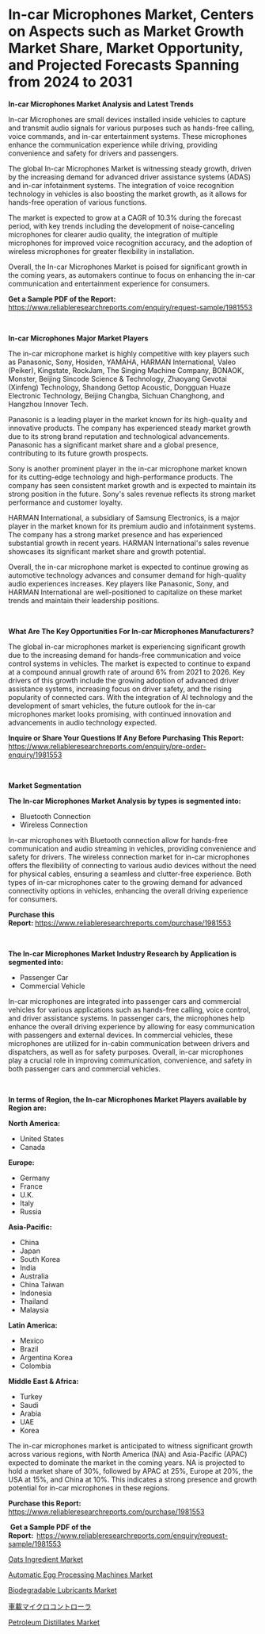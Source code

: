 <p><h1>In-car Microphones Market, Centers on Aspects such as Market Growth Market Share, Market Opportunity, and Projected Forecasts Spanning from 2024 to 2031</h1></p><p><strong>In-car Microphones Market Analysis and Latest Trends</strong></p>
<p><p>In-car Microphones are small devices installed inside vehicles to capture and transmit audio signals for various purposes such as hands-free calling, voice commands, and in-car entertainment systems. These microphones enhance the communication experience while driving, providing convenience and safety for drivers and passengers.</p><p>The global In-car Microphones Market is witnessing steady growth, driven by the increasing demand for advanced driver assistance systems (ADAS) and in-car infotainment systems. The integration of voice recognition technology in vehicles is also boosting the market growth, as it allows for hands-free operation of various functions.</p><p>The market is expected to grow at a CAGR of 10.3% during the forecast period, with key trends including the development of noise-canceling microphones for clearer audio quality, the integration of multiple microphones for improved voice recognition accuracy, and the adoption of wireless microphones for greater flexibility in installation.</p><p>Overall, the In-car Microphones Market is poised for significant growth in the coming years, as automakers continue to focus on enhancing the in-car communication and entertainment experience for consumers.</p></p>
<p><strong>Get a Sample PDF of the Report:&nbsp;</strong> <a href="https://www.reliableresearchreports.com/enquiry/request-sample/1981553">https://www.reliableresearchreports.com/enquiry/request-sample/1981553</a></p>
<p>&nbsp;</p>
<p><strong>In-car Microphones Major Market Players</strong></p>
<p><p>The in-car microphone market is highly competitive with key players such as Panasonic, Sony, Hosiden, YAMAHA, HARMAN International, Valeo (Peiker), Kingstate, RockJam, The Singing Machine Company, BONAOK, Monster, Beijing Sincode Science & Technology, Zhaoyang Gevotai (Xinfeng) Technology, Shandong Gettop Acoustic, Dongguan Huaze Electronic Technology, Beijing Changba, Sichuan Changhong, and Hangzhou Innover Tech.</p><p>Panasonic is a leading player in the market known for its high-quality and innovative products. The company has experienced steady market growth due to its strong brand reputation and technological advancements. Panasonic has a significant market share and a global presence, contributing to its future growth prospects.</p><p>Sony is another prominent player in the in-car microphone market known for its cutting-edge technology and high-performance products. The company has seen consistent market growth and is expected to maintain its strong position in the future. Sony's sales revenue reflects its strong market performance and customer loyalty.</p><p>HARMAN International, a subsidiary of Samsung Electronics, is a major player in the market known for its premium audio and infotainment systems. The company has a strong market presence and has experienced substantial growth in recent years. HARMAN International's sales revenue showcases its significant market share and growth potential.</p><p>Overall, the in-car microphone market is expected to continue growing as automotive technology advances and consumer demand for high-quality audio experiences increases. Key players like Panasonic, Sony, and HARMAN International are well-positioned to capitalize on these market trends and maintain their leadership positions.</p></p>
<p>&nbsp;</p>
<p><strong>What Are The Key Opportunities For In-car Microphones Manufacturers?</strong></p>
<p><p>The global in-car microphones market is experiencing significant growth due to the increasing demand for hands-free communication and voice control systems in vehicles. The market is expected to continue to expand at a compound annual growth rate of around 6% from 2021 to 2026. Key drivers of this growth include the growing adoption of advanced driver assistance systems, increasing focus on driver safety, and the rising popularity of connected cars. With the integration of AI technology and the development of smart vehicles, the future outlook for the in-car microphones market looks promising, with continued innovation and advancements in audio technology expected.</p></p>
<p><strong>Inquire or Share Your Questions If Any Before Purchasing This Report:</strong> <a href="https://www.reliableresearchreports.com/enquiry/pre-order-enquiry/1981553">https://www.reliableresearchreports.com/enquiry/pre-order-enquiry/1981553</a></p>
<p>&nbsp;</p>
<p><strong>Market Segmentation</strong></p>
<p><strong>The In-car Microphones Market Analysis by types is segmented into:</strong></p>
<p><ul><li>Bluetooth Connection</li><li>Wireless Connection</li></ul></p>
<p><p>In-car microphones with Bluetooth connection allow for hands-free communication and audio streaming in vehicles, providing convenience and safety for drivers. The wireless connection market for in-car microphones offers the flexibility of connecting to various audio devices without the need for physical cables, ensuring a seamless and clutter-free experience. Both types of in-car microphones cater to the growing demand for advanced connectivity options in vehicles, enhancing the overall driving experience for consumers.</p></p>
<p><strong>Purchase this Report:&nbsp;</strong><a href="https://www.reliableresearchreports.com/purchase/1981553">https://www.reliableresearchreports.com/purchase/1981553</a></p>
<p>&nbsp;</p>
<p><strong>The In-car Microphones Market Industry Research by Application is segmented into:</strong></p>
<p><ul><li>Passenger Car</li><li>Commercial Vehicle</li></ul></p>
<p><p>In-car microphones are integrated into passenger cars and commercial vehicles for various applications such as hands-free calling, voice control, and driver assistance systems. In passenger cars, the microphones help enhance the overall driving experience by allowing for easy communication with passengers and external devices. In commercial vehicles, these microphones are utilized for in-cabin communication between drivers and dispatchers, as well as for safety purposes. Overall, in-car microphones play a crucial role in improving communication, convenience, and safety in both passenger cars and commercial vehicles.</p></p>
<p>&nbsp;</p>
<p><strong>In terms of Region, the In-car Microphones Market Players available by Region are:</strong></p>
<p>
    <p> <strong> North America: </strong>
        <ul>
            <li>United States</li>
            <li>Canada</li>
        </ul>
        </p> 
    <p> <strong> Europe: </strong>
        <ul>
            <li>Germany</li>
            <li>France</li>
            <li>U.K.</li>
            <li>Italy</li>
            <li>Russia</li>
        </ul>
        </p> 
    <p> <strong> Asia-Pacific: </strong>
        <ul>
            <li>China</li>
            <li>Japan</li>
            <li>South Korea</li>
            <li>India</li>
            <li>Australia</li>
            <li>China Taiwan</li>
            <li>Indonesia</li>
            <li>Thailand</li>
            <li>Malaysia</li>
        </ul>
        </p> 
    <p> <strong> Latin America: </strong>
        <ul>
            <li>Mexico</li>
            <li>Brazil</li>
            <li>Argentina Korea</li>
            <li>Colombia</li>
        </ul>
        </p> 
    <p> <strong> Middle East & Africa: </strong>
        <ul>
            <li>Turkey</li>
            <li>Saudi</li>
            <li>Arabia</li>
            <li>UAE</li>
            <li>Korea</li>
        </ul>
    </p>
    </p>
<p><p>The in-car microphones market is anticipated to witness significant growth across various regions, with North America (NA) and Asia-Pacific (APAC) expected to dominate the market in the coming years. NA is projected to hold a market share of 30%, followed by APAC at 25%, Europe at 20%, the USA at 15%, and China at 10%. This indicates a strong presence and growth potential for in-car microphones in these regions.</p></p>
<p><strong>Purchase this Report: </strong><a href="https://www.reliableresearchreports.com/purchase/1981553">https://www.reliableresearchreports.com/purchase/1981553</a></p>
<p>&nbsp;<strong>Get a Sample PDF of the Report:&nbsp;&nbsp;</strong><a href="https://www.reliableresearchreports.com/enquiry/request-sample/1981553">https://www.reliableresearchreports.com/enquiry/request-sample/1981553</a></p>
<p><strong></strong></p>
<p><p><a href="https://view.publitas.com/reportprime-1/oats-ingredient-market-research-report-forecasted-for-period-from-2023-2030-by-market-type-market-application-and-region/">Oats Ingredient Market</a></p><p><a href="https://view.publitas.com/reportprime-1/automatic-egg-processing-machines-market-a-comprehensive-report-of-its-market-share-growth-trends-2023-2030/">Automatic Egg Processing Machines Market</a></p><p><a href="https://forested-sushi-9b0.notion.site/Biodegradable-Lubricants-Market-Analysis-Examines-its-Scope-on-Growth-Opportunities-and-Forecasted--c77f07c42b09430c8d6682b711cbb79b">Biodegradable Lubricants Market</a></p><p><a href="https://github.com/efcvopdgkdx128/Market-Research-Report-List-1/blob/main/6575966189221.md">車載マイクロコントローラ</a></p><p><a href="https://issuu.com/reportprime-2/docs/petroleum-distillates-market-size-2030.pptx">Petroleum Distillates Market</a></p></p>